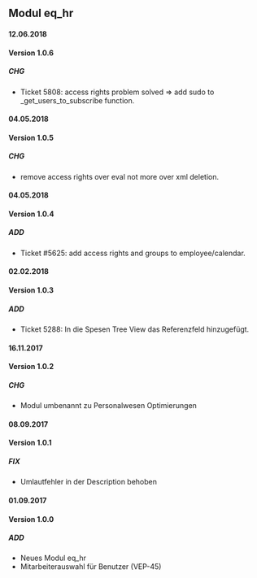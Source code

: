 ## Modul eq_hr

#### 12.06.2018
#### Version 1.0.6
##### CHG
- Ticket 5808: access rights problem solved => add sudo to _get_users_to_subscribe function.

#### 04.05.2018
#### Version 1.0.5
##### CHG
- remove access rights over eval not more over xml deletion.

#### 04.05.2018
#### Version 1.0.4
##### ADD
- Ticket #5625: add access rights and groups to employee/calendar.

#### 02.02.2018
#### Version 1.0.3
##### ADD
- Ticket 5288: In die Spesen Tree View das Referenzfeld hinzugefügt.

#### 16.11.2017
#### Version 1.0.2
##### CHG
- Modul umbenannt zu Personalwesen Optimierungen

#### 08.09.2017
#### Version 1.0.1
##### FIX
- Umlautfehler in der Description behoben

#### 01.09.2017
#### Version 1.0.0
##### ADD
- Neues Modul eq_hr
- Mitarbeiterauswahl für Benutzer (VEP-45)
